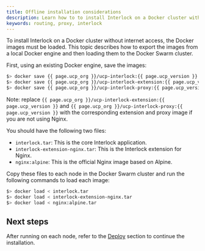 ```yaml
---
title: Offline installation considerations
description: Learn how to to install Interlock on a Docker cluster without internet access.
keywords: routing, proxy, interlock
---
```


To install Interlock on a Docker cluster without internet access, the Docker images must be loaded.  This topic describes how to export the images from a local Docker
engine and then loading them to the Docker Swarm cluster.

First, using an existing Docker engine, save the images:

```bash
$> docker save {{ page.ucp_org }}/ucp-interlock:{{ page.ucp_version }} > interlock.tar
$> docker save {{ page.ucp_org }}/ucp-interlock-extension:{{ page.ucp_version }} > interlock-extension-nginx.tar
$> docker save {{ page.ucp_org }}/ucp-interlock-proxy:{{ page.ucp_version }} > nginx.tar
```

Note: replace `{{ page.ucp_org }}/ucp-interlock-extension:{{ page.ucp_version
}}` and `{{ page.ucp_org }}/ucp-interlock-proxy:{{ page.ucp_version }}` with the
corresponding extension and proxy image if you are not using Nginx.

You should have the following two files:

- `interlock.tar`: This is the core Interlock application.
- `interlock-extension-nginx.tar`: This is the Interlock extension for Nginx.
- `nginx:alpine`: This is the official Nginx image based on Alpine.

Copy these files to each node in the Docker Swarm cluster and run the following commands to load each image:

```bash
$> docker load < interlock.tar
$> docker load < interlock-extension-nginx.tar
$> docker load < nginx:alpine.tar
```

## Next steps
After running on each node, refer to the [Deploy](./index.md) section to
continue the installation.
